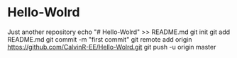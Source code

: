 # Hello-Wolrd
Just another repository
echo "# Hello-Wolrd" >> README.md
git init
git add README.md
git commit -m "first commit"
git remote add origin https://github.com/CalvinR-EE/Hello-Wolrd.git
git push -u origin master
